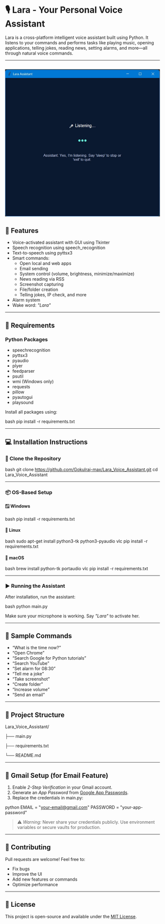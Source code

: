 # 🎙 Lara - Your Personal Voice Assistant

Lara is a cross-platform intelligent voice assistant built using Python. It listens to your commands and performs tasks like playing music, opening applications, telling jokes, reading news, setting alarms, and more—all through natural voice commands.

---
![Lara UI Preview](Screenshots/lara.jpg)
---
## 🚀 Features

- Voice-activated assistant with GUI using Tkinter
- Speech recognition using speech_recognition
- Text-to-speech using pyttsx3
- Smart commands:
  - Open local and web apps
  - Email sending
  - System control (volume, brightness, minimize/maximize)
  - News reading via RSS
  - Screenshot capturing
  - File/folder creation
  - Telling jokes, IP check, and more
- Alarm system
- Wake word: *"Lara"*

---

## 🧰 Requirements

### Python Packages

- speechrecognition
- pyttsx3
- pyaudio
- plyer
- feedparser
- psutil
- wmi (Windows only)
- requests
- pillow
- pyautogui
- playsound

Install all packages using:

bash
pip install -r requirements.txt


---

## 💻 Installation Instructions

### 🔁 Clone the Repository

bash
git clone https://github.com/Gokulraj-max/Lara_Voice_Assistant.git
cd Lara_Voice_Assistant


---

### 📦 OS-Based Setup

#### 🪟 Windows

bash
pip install -r requirements.txt


#### 🐧 Linux

bash
sudo apt-get install python3-tk python3-pyaudio vlc
pip install -r requirements.txt


#### 🍎 macOS

bash
brew install python-tk portaudio vlc
pip install -r requirements.txt


---

### ▶ Running the Assistant

After installation, run the assistant:

bash
python main.py


Make sure your microphone is working. Say *"Lara"* to activate her.

---

## 🧪 Sample Commands

- “What is the time now?”
- “Open Chrome”
- “Search Google for Python tutorials”
- “Search YouTube”
- “Set alarm for 08:30”
- “Tell me a joke”
- “Take screenshot”
- “Create folder”
- “Increase volume”
- “Send an email”

---

## 📁 Project Structure


Lara_Voice_Assistant/

├── main.py

├── requirements.txt

└── README.md


---

## 🔐 Gmail Setup (for Email Feature)

1. Enable *2-Step Verification* in your Gmail account.
2. Generate an *App Password* from [Google App Passwords](https://myaccount.google.com/apppasswords).
3. Replace the credentials in main.py:

python
EMAIL = "your-email@gmail.com"
PASSWORD = "your-app-password"


> ⚠ *Warning:* Never share your credentials publicly. Use environment variables or secure vaults for production.

---

## 🤝 Contributing

Pull requests are welcome! Feel free to:

- Fix bugs
- Improve the UI
- Add new features or commands
- Optimize performance

---

## 📜 License

This project is open-source and available under the [MIT License](LICENSE).